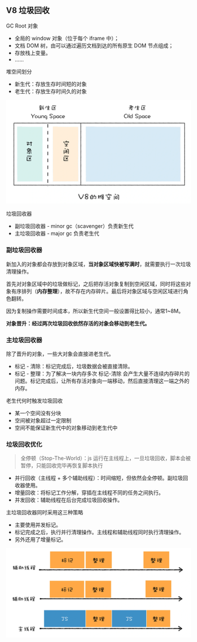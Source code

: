 ## V8 垃圾回收

GC Root 对象
- 全局的 window 对象（位于每个 iframe 中）；
- 文档 DOM 树，由可以通过遍历文档到达的所有原生 DOM 节点组成；
- 存放栈上变量。
- ......

堆空间划分

- 新生代：存放生存时间短的对象
- 老生代：存放生存时间久的对象

![堆空间划分](./img/%E5%A0%86%E7%A9%BA%E9%97%B4%E5%88%92%E5%88%86.webp)

垃圾回收器

- 副垃圾回收器 - minor gc（scavenger）负责新生代
- 主垃圾回收器 - major gc 负责老生代

### 副垃圾回收器

新加入的对象都会存放到对象区域，**当对象区域快被写满时**，就需要执行一次垃圾清理操作。

首先对对象区域中的垃圾做标记，之后把存活对象复制到空闲区域，同时将这些对象有序排列（**内存整理**），故不存在内存碎片。最后将对象区域与空闲区域进行角色翻转。

因为复制操作需要时间成本，所以新生代空间一般设置得比较小，通常1~8M。

**对象晋升：经过两次垃圾回收依然存活的对象会移动到老生代。**

### 主垃圾回收器

除了晋升的对象，一些大对象会直接进老生代。

- 标记 - 清除：标记完成后，垃圾数据会被直接清除。
- 标记 - 整理：为了解决一块内存多次 标记-清除 会产生大量不连续内存碎片的问题。标记完成后，让所有存活对象向一端移动，然后直接清理这一端之外的内存。

老生代何时触发垃圾回收

- 某一个空间没有分块
- 空间被对象超过一定限制
- 空间不能保证新生代中的对象移动到老生代中

### 垃圾回收优化

> 全停顿（Stop-The-World）：js 运行在主线程上，一旦垃圾回收，脚本会被暂停，只能回收完毕再恢复脚本执行

- 并行回收（主线程 + 多个辅助线程）：时间缩短，但依然会全停顿。副垃圾回收器使用。
- 增量回收：将标记工作分解，穿插在主线程不同的任务之间执行。
- 并发回收：辅助线程在后台完成垃圾回收操作。

主垃圾回收器同时采用这三种策略
- 主要使用并发标记。
- 标记完成之后，执行并行清理操作。主线程和辅助线程同时执行清理操作。
- 另外还用了增量标记。

![](./img/%E4%B8%BB%E5%9E%83%E5%9C%BE%E5%9B%9E%E6%94%B6.webp)
